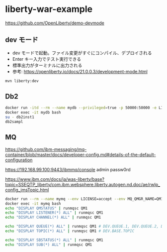 # liberty-war-example

https://github.com/OpenLiberty/demo-devmode

## dev モード

- dev モードで起動。ファイル変更がすぐにコンパイル、デプロイされる
- Enter キー入力でテスト実行できる
- 標準出力がターミナルに出力される
- 参考: https://openliberty.io/docs/21.0.0.3/development-mode.html

```bash
mvn liberty:dev
```

## Db2

```bash
docker run -itd --rm --name mydb --privileged=true -p 50000:50000 -e LICENSE=accept -e DB2INST1_PASSWORD=passw0rd -e DBNAME=testdb ibmcom/db2
docker exec -it mydb bash
su - db2inst1
db2sampl
```

## MQ

https://github.com/ibm-messaging/mq-container/blob/master/docs/developer-config.md#details-of-the-default-configuration

https://192.168.99.100:9443/ibmmq/console
admin
passw0rd

https://www.ibm.com/docs/ja/was-liberty/base?topic=SSEQTP_liberty/com.ibm.websphere.liberty.autogen.nd.doc/ae/rwlp_config_jmsTopic.html

```bash
docker run --rm --name mymq --env LICENSE=accept --env MQ_QMGR_NAME=QM1 --publish 1414:1414 --publish 9443:9443 --detach ibmcom/mq
docker exec -it mymq bash
echo "DISPLAY QMSTATUS" | runmqsc QM1
echo "DISPLAY LISTENER(*) ALL" | runmqsc QM1
echo "DISPLAY CHANNEL(*) ALL" | runmqsc QM1

echo "DISPLAY QUEUE(*) ALL" | runmqsc QM1 # DEV.QUEUE.1, DEV.QUEUE.2, DEV.QUEUE.3
echo "DISPLAY TOPIC(*) ALL" | runmqsc QM1 # DEV.BASE.TOPIC

echo "DISPLAY SBSTATUS(*) ALL" | runmqsc QM1
echo "DISPLAY SUB(*) ALL" | runmqsc QM1
```
